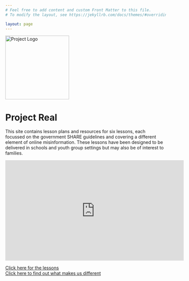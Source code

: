 ```yaml
---
# Feel free to add content and custom Front Matter to this file.
# To modify the layout, see https://jekyllrb.com/docs/themes/#overriding-theme-defaults

layout: page
---
```


<img src="{{site.baseurl}}/assets/logos/ProjectReal.png" alt="Project Logo" width=200/> 

# Project Real 
This site contains lesson plans and resources for six lessons, each focussed on the government SHARE guidelines and covering a different element of online misinformation.  These lessons have been designed to be delivered in schools and youth group settings  but may also be of interest to families.

<p style="text-align:center;">
<iframe width="560" height="315" src="https://www.youtube.com/embed/tjRWtL4FSyo" title="YouTube video player" frameborder="0" allow="accelerometer; autoplay; clipboard-write; encrypted-media; gyroscope; picture-in-picture" allowfullscreen></iframe>
</p>
<div class="link-container"> <a class="box" href="{{site.baseurl}}/sessions.html">Click here for the lessons</a>  
</div>

<div class="link-container"> <a class="box" href="{{site.baseurl}}/influencers.html">Click here to find out what makes us different</a>  
</div>

